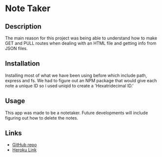 # Note Taker

## Description
The main reason for this project was being able to understand how to make GET and PULL routes when dealing with an HTML file and getting info from JSON files. 

## Installation
Installing most of what we have been using before which include path, express and fs. We had to figure out an NPM package that would give each note a unique ID so i used uniqid to create a 'Hexatridecimal ID.'

## Usage
This app was made to be a notetaker. Future developments will include figuring out how to delete the notes.

## Links
- [GitHub repo](https://github.com/thasebby/noteTaker.git)
- [Heroku Link](https://hidden-harbor-51856-60d1c10ef951.herokuapp.com/)